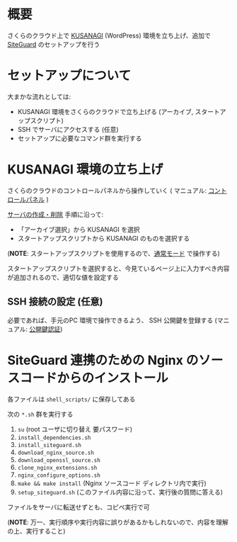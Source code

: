 # 概要

さくらのクラウド上で [KUSANAGI](https://kusanagi.tokyo/cloud/kusanagi-for-sakuracloud/) (WordPress) 環境を立ち上げ、追加で [SiteGuard](https://manual.sakura.ad.jp/cloud/server/os-packages/siteguard-firewall.html) のセットアップを行う


# セットアップについて

大まかな流れとしては:

* KUSANAGI 環境をさくらのクラウドで立ち上げる (アーカイブ, スタートアップスクリプト)
* SSH でサーバにアクセスする (任意)
* セットアップに必要なコマンド群を実行する

# KUSANAGI 環境の立ち上げ

さくらのクラウドのコントロールパネルから操作していく ( マニュアル: [コントロールパネル](https://manual.sakura.ad.jp/cloud/controlpanel/index.html) )

[サーバの作成・削除](https://manual.sakura.ad.jp/cloud/server/create-delete.html) 手順に沿って:

* 「アーカイブ選択」から KUSANAGI を選択
* スタートアップスクリプトから KUSANAGI のものを選択する

(**NOTE**: スタートアップスクリプトを使用するので、[通常モード](https://manual.sakura.ad.jp/cloud/server/create-delete.html#create-normal-mode) で操作する)

スタートアップスクリプトを選択すると、今見ているページ上に入力すべき内容が追加されるので、適切な値を設定する


## SSH 接続の設定 (任意)

必要であれば、手元のPC 環境で操作できるよう、 SSH 公開鍵を登録する (マニュアル: [公開鍵認証](https://manual.sakura.ad.jp/cloud/controlpanel/settings/public-key.html?highlight=ssh))


# SiteGuard 連携のための Nginx のソースコードからのインストール

各ファイルは `shell_scripts/` に保存してある

次の `*.sh` 群を実行する

1. `su` (root ユーザに切り替え 要パスワード)
2. `install_dependencies.sh`
3. `install_siteguard.sh`
4. `download_nginx_source.sh`
5. `download_openssl_source.sh`
6. `clone_nginx_extensions.sh`
7. `nginx_configure_options.sh`
8. `make && make install` (Nginx ソースコード ディレクトリ内で実行)
9. `setup_siteguard.sh` (このファイル内容に沿って、実行後の質問に答える)

ファイルをサーバに転送せずとも、コピペ実行で可

(**NOTE**: 万一、実行順序や実行内容に誤りがあるかもしれないので、内容を理解の上、実行すること)
